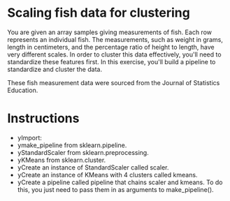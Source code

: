 # Scaling fish data for clustering
You are given an array samples giving measurements of fish. Each row represents an individual fish. The measurements, such as weight in grams, length in centimeters, and the percentage ratio of height to length, have very different scales. In order to cluster this data effectively, you'll need to standardize these features first. In this exercise, you'll build a pipeline to standardize and cluster the data.

These fish measurement data were sourced from the Journal of Statistics Education.

# Instructions
- yImport:
- ymake_pipeline from sklearn.pipeline.
- yStandardScaler from sklearn.preprocessing.
- yKMeans from sklearn.cluster.
- yCreate an instance of StandardScaler called scaler.
- yCreate an instance of KMeans with 4 clusters called kmeans.
- yCreate a pipeline called pipeline that chains scaler and kmeans. To do this, you just need to pass them in as arguments to make_pipeline().
